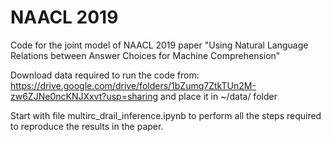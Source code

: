 # NAACL 2019
Code for the joint model of NAACL 2019 paper "Using Natural Language Relations between Answer Choices for Machine Comprehension"

Download data required to run the code from: https://drive.google.com/drive/folders/1bZumq7ZtkTUn2M-zw6ZJNe0ncKNJXxvt?usp=sharing and place it in ~/data/ folder

Start with file multirc_drail_inference.ipynb to perform all the steps required to reproduce the results in the paper.
